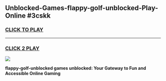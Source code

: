 
## Unblocked-Games-flappy-golf-unblocked-Play-Online #3cskk
<h3>
<a href="https://news.freeplayer.one?title=flappy-golf-unblocked&ref=3">CLICK TO PLAY</a></h3>
<hr>

<h3>
<a href="https://news.freeplayer.one?title=flappy-golf-unblocked&ref=3">CLICK 2 PLAY</a>
  
</h3>

<a href="https://news.freeplayer.one?title=flappy-golf-unblocked&ref=3"><img src="https://clearcache.store/games.png"></a>


**flappy-golf-unblocked games unblocked: Your Gateway to Fun and Accessible Online Gaming**
